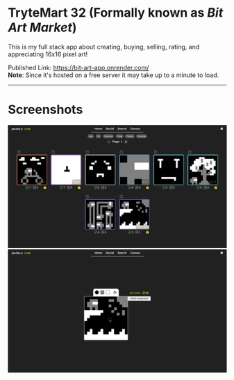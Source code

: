 # TryteMart 32 (Formally known as *Bit Art Market*)

This is my full stack app about creating, buying, selling, rating, and appreciating 16x16 pixel art!


Published Link: https://bit-art-app.onrender.com/   
**Note**: Since it's hosted on a free server it may take up to a minute to load.

___
# Screenshots
![](./screenshots/screenshot_1.png)
![](./screenshots/screenshot_2.png)